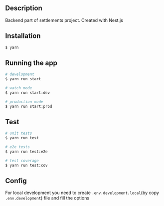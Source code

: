 ## Description

Backend part of settlements project. Created with Nest.js

## Installation

```bash
$ yarn
```

## Running the app

```bash
# development
$ yarn run start

# watch mode
$ yarn run start:dev

# production mode
$ yarn run start:prod
```

## Test

```bash
# unit tests
$ yarn run test

# e2e tests
$ yarn run test:e2e

# test coverage
$ yarn run test:cov
```

## Config
For local development you need to create `.env.development.local`(by copy `.env.development`) file and fill the options
